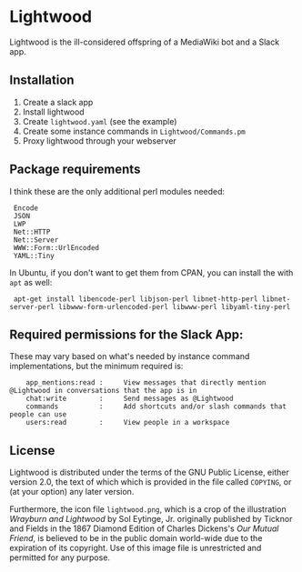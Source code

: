 # Lightwood

Lightwood is the ill-considered offspring of a MediaWiki bot and a Slack app.

## Installation

1. Create a slack app
2. Install lightwood
3. Create `lightwood.yaml` (see the example)
4. Create some instance commands in `Lightwood/Commands.pm`
5. Proxy lightwood through your webserver

## Package requirements
I think these are the only additional perl modules needed:
```
 Encode
 JSON
 LWP
 Net::HTTP
 Net::Server
 WWW::Form::UrlEncoded
 YAML::Tiny
```
In Ubuntu, if you don't want to get them from CPAN, you can install the with `apt` as well:
```
 apt-get install libencode-perl libjson-perl libnet-http-perl libnet-server-perl libwww-form-urlencoded-perl libwww-perl libyaml-tiny-perl
```

## Required permissions for the Slack App:
These may vary based on what's needed by instance command implementations, but the minimum required is:
```
    app_mentions:read :     View messages that directly mention @Lightwood in conversations that the app is in
    chat:write        :     Send messages as @Lightwood
    commands          :     Add shortcuts and/or slash commands that people can use
    users:read        :     View people in a workspace
```

## License

Lightwood is distributed under the terms of the GNU Public License, either
version 2.0, the text of which which is provided in the file called `COPYING`,
or (at your option) any later version.

Furthermore, the icon file `lightwood.png`, which is a crop of the illustration
_Wrayburn and Lightwood_ by Sol Eytinge, Jr. originally published by Ticknor and
Fields in the 1867 Diamond Edition of Charles Dickens's _Our Mutual Friend_, is
believed to be in the public domain world-wide due to the expiration of its
copyright.  Use of this image file is unrestricted and permitted for any purpose.
